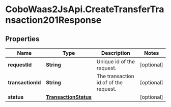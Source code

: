 # CoboWaas2JsApi.CreateTransferTransaction201Response

## Properties

Name | Type | Description | Notes
------------ | ------------- | ------------- | -------------
**requestId** | **String** | Unique id of the request. | [optional] 
**transactionId** | **String** | The transaction id of of the request. | [optional] 
**status** | [**TransactionStatus**](TransactionStatus.md) |  | [optional] 


